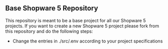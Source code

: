## Base Shopware 5 Repository

This repository is meant to be a base project for all our Shopware 5 projects. If you want to create a new Shopware 5 project please fork from this repository and do the following steps:

- Change the entries in ./src/.env according to your project specifications